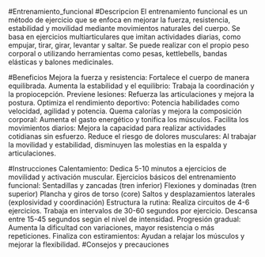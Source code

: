 #Entrenamiento_funcional
#Descripcion 
El entrenamiento funcional es un método de ejercicio que se enfoca en mejorar la fuerza, resistencia, estabilidad y movilidad mediante movimientos naturales del cuerpo. Se basa en ejercicios multiarticulares que imitan actividades diarias, como empujar, tirar, girar, levantar y saltar. Se puede realizar con el propio peso corporal o utilizando herramientas como pesas, kettlebells, bandas elásticas y balones medicinales.


#Beneficios 
Mejora la fuerza y resistencia: Fortalece el cuerpo de manera equilibrada.
Aumenta la estabilidad y el equilibrio: Trabaja la coordinación y la propiocepción.
Previene lesiones: Refuerza las articulaciones y mejora la postura.
Optimiza el rendimiento deportivo: Potencia habilidades como velocidad, agilidad y potencia.
Quema calorías y mejora la composición corporal: Aumenta el gasto energético y tonifica los músculos.
Facilita los movimientos diarios: Mejora la capacidad para realizar actividades cotidianas sin esfuerzo.
Reduce el riesgo de dolores musculares: Al trabajar la movilidad y estabilidad, disminuyen las molestias en la espalda y articulaciones.

#Instrucciones
Calentamiento: Dedica 5-10 minutos a ejercicios de movilidad y activación muscular.
Ejercicios básicos del entrenamiento funcional:
Sentadillas y zancadas (tren inferior)
Flexiones y dominadas (tren superior)
Plancha y giros de torso (core)
Saltos y desplazamientos laterales (explosividad y coordinación)
Estructura la rutina:
Realiza circuitos de 4-6 ejercicios.
Trabaja en intervalos de 30-60 segundos por ejercicio.
Descansa entre 15-45 segundos según el nivel de intensidad.
Progresión gradual: Aumenta la dificultad con variaciones, mayor resistencia o más repeticiones.
Finaliza con estiramientos: Ayudan a relajar los músculos y mejorar la flexibilidad.
#Consejos y precauciones

